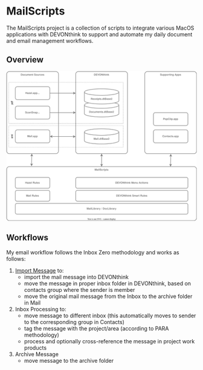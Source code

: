 # MailScripts

The MailScripts project is a collection of scripts to integrate various MacOS applications with DEVONthink to support and automate my daily document and email management workflows.

## Overview
![](Docs/architecture.drawio.svg)

## Workflows

My email workflow follows the Inbox Zero methodology and works as follows:

1. [Import Message](Docs/import-email-workflow.md) to:
	- import the mail message into DEVONthink
	- move the message in proper inbox folder in DEVONthink, based on contacts group where the sender is member
	- move the original mail message from the Inbox to the archive folder in Mail  
2. Inbox Processing to:
	- move message to different inbox (this automatically moves to sender to the corresponding group in Contacts)
	- tag the message with the project/area (according to PARA methodology)
	- process and optionally cross-reference the message in project work products 
3. Archive Message
	- move message to the archive folder

